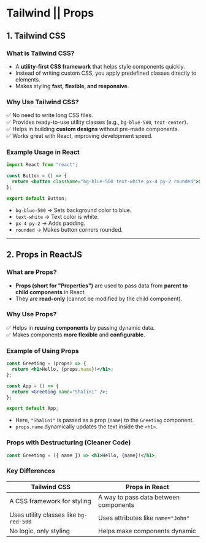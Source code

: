 # Tailwind || Props

## **1. Tailwind CSS**  
### **What is Tailwind CSS?**  
- A **utility-first CSS framework** that helps style components quickly.  
- Instead of writing custom CSS, you apply predefined classes directly to elements.  
- Makes styling **fast, flexible, and responsive**.  

### **Why Use Tailwind CSS?**  
✅ No need to write long CSS files.  
✅ Provides ready-to-use utility classes (e.g., `bg-blue-500`, `text-center`).  
✅ Helps in building **custom designs** without pre-made components.  
✅ Works great with React, improving development speed.  

### **Example Usage in React**  
```jsx
import React from "react";

const Button = () => {
  return <button className="bg-blue-500 text-white px-4 py-2 rounded">Click Me</button>;
};

export default Button;
```  
- `bg-blue-500` → Sets background color to blue.  
- `text-white` → Text color is white.  
- `px-4 py-2` → Adds padding.  
- `rounded` → Makes button corners rounded.  

---

## **2. Props in ReactJS**  
### **What are Props?**  
- **Props (short for "Properties")** are used to pass data from **parent to child components** in React.  
- They are **read-only** (cannot be modified by the child component).  

### **Why Use Props?**  
✅ Helps in **reusing components** by passing dynamic data.  
✅ Makes components **more flexible** and **configurable**.  

### **Example of Using Props**  
```jsx
const Greeting = (props) => {
  return <h1>Hello, {props.name}!</h1>;
};

const App = () => {
  return <Greeting name="Shalini" />;
};

export default App;
```
- Here, `"Shalini"` is passed as a prop (`name`) to the `Greeting` component.  
- `props.name` dynamically updates the text inside the `<h1>`.  

### **Props with Destructuring (Cleaner Code)**  
```jsx
const Greeting = ({ name }) => <h1>Hello, {name}!</h1>;
```


### **Key Differences**  
| **Tailwind CSS** | **Props in React** |
|-----------------|------------------|
| A CSS framework for styling | A way to pass data between components |
| Uses utility classes like `bg-red-500` | Uses attributes like `name="John"` |
| No logic, only styling | Helps make components dynamic |

